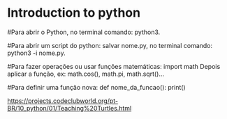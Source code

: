 # Introduction to python
#Para abrir o Python, no terminal comando: 
   python3.

#Para abrir um script do python:
   salvar nome.py, no terminal comando: python3 -i nome.py.
   
#Para fazer operações ou usar funções matemáticas: import math
   Depois aplicar a função, ex: math.cos(), math.pi, math.sqrt()...

#Para definir uma função nova:
   def nome_da_funcao():
       print()

https://projects.codeclubworld.org/pt-BR/10_python/01/Teaching%20Turtles.html
